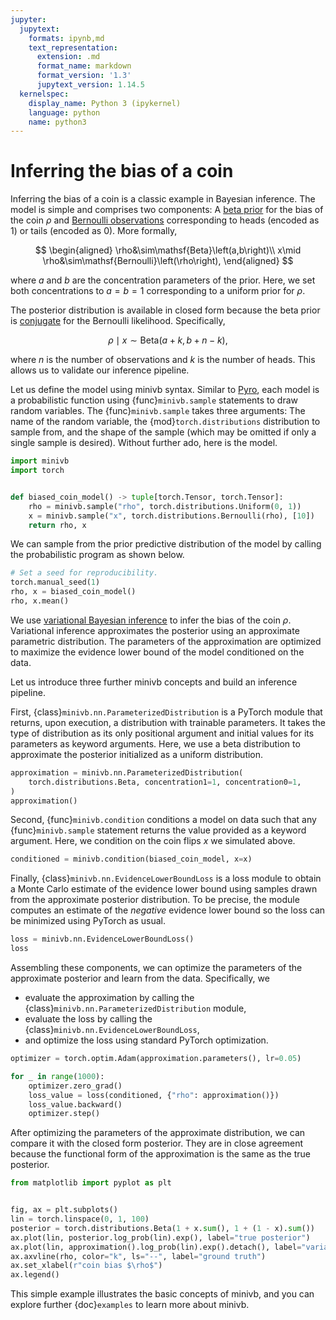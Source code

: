 ```yaml
---
jupyter:
  jupytext:
    formats: ipynb,md
    text_representation:
      extension: .md
      format_name: markdown
      format_version: '1.3'
      jupytext_version: 1.14.5
  kernelspec:
    display_name: Python 3 (ipykernel)
    language: python
    name: python3
---
```


# Inferring the bias of a coin

Inferring the bias of a coin is a classic example in Bayesian inference. The model is simple and comprises two components: A [beta prior](https://en.wikipedia.org/wiki/Beta_distribution) for the bias of the coin $\rho$ and [Bernoulli observations](https://en.wikipedia.org/wiki/Bernoulli_distribution) corresponding to heads (encoded as 1) or tails (encoded as 0). More formally,

$$
\begin{aligned}
\rho&\sim\mathsf{Beta}\left(a,b\right)\\
x\mid \rho&\sim\mathsf{Bernoulli}\left(\rho\right),
\end{aligned}
$$

where $a$ and $b$ are the concentration parameters of the prior. Here, we set both concentrations to $a=b=1$ corresponding to a uniform prior for $\rho$.

The posterior distribution is available in closed form because the beta prior is [conjugate](https://en.wikipedia.org/wiki/Conjugate_prior) for the Bernoulli likelihood. Specifically,

$$
\rho\mid x \sim \mathsf{Beta}\left(a + k, b + n - k\right),
$$

where $n$ is the number of observations and $k$ is the number of heads. This allows us to validate our inference pipeline.

Let us define the model using minivb syntax. Similar to [Pyro](http://pyro.ai), each model is a probabilistic function using {func}`minivb.sample` statements to draw random variables. The {func}`minivb.sample` takes three arguments: The name of the random variable, the {mod}`torch.distributions` distribution to sample from, and the shape of the sample (which may be omitted if only a single sample is desired). Without further ado, here is the model.

```python
import minivb
import torch


def biased_coin_model() -> tuple[torch.Tensor, torch.Tensor]:
    rho = minivb.sample("rho", torch.distributions.Uniform(0, 1))
    x = minivb.sample("x", torch.distributions.Bernoulli(rho), [10])
    return rho, x
```

We can sample from the prior predictive distribution of the model by calling the probabilistic program as shown below.

```python
# Set a seed for reproducibility.
torch.manual_seed(1)
rho, x = biased_coin_model()
rho, x.mean()
```

We use [variational Bayesian inference](https://en.wikipedia.org/wiki/Variational_Bayesian_methods) to infer the bias of the coin $\rho$. Variational inference approximates the posterior using an approximate parametric distribution. The parameters of the approximation are optimized to maximize the evidence lower bound of the model conditioned on the data.

Let us introduce three further minivb concepts and build an inference pipeline.


First, {class}`minivb.nn.ParameterizedDistribution` is a PyTorch module that returns, upon execution, a distribution with trainable parameters. It takes the type of distribution as its only positional argument and initial values for its parameters as keyword arguments. Here, we use a beta distribution to approximate the posterior initialized as a uniform distribution.

```python
approximation = minivb.nn.ParameterizedDistribution(
    torch.distributions.Beta, concentration1=1, concentration0=1,
)
approximation()
```

Second, {func}`minivb.condition` conditions a model on data such that any {func}`minivb.sample` statement returns the value provided as a keyword argument. Here, we condition on the coin flips $x$ we simulated above.

```python
conditioned = minivb.condition(biased_coin_model, x=x)
```

Finally, {class}`minivb.nn.EvidenceLowerBoundLoss` is a loss module to obtain a Monte Carlo estimate of the evidence lower bound using samples drawn from the approximate posterior distribution. To be precise, the module computes an estimate of the *negative* evidence lower bound so the loss can be minimized using PyTorch as usual.

```python
loss = minivb.nn.EvidenceLowerBoundLoss()
loss
```

Assembling these components, we can optimize the parameters of the approximate posterior and learn from the data. Specifically, we

- evaluate the approximation by calling the {class}`minivb.nn.ParameterizedDistribution` module,
- evaluate the loss by calling the {class}`minivb.nn.EvidenceLowerBoundLoss`,
- and optimize the loss using standard PyTorch optimization.

```python
optimizer = torch.optim.Adam(approximation.parameters(), lr=0.05)

for _ in range(1000):
    optimizer.zero_grad()
    loss_value = loss(conditioned, {"rho": approximation()})
    loss_value.backward()
    optimizer.step()
```

After optimizing the parameters of the approximate distribution, we can compare it with the closed form posterior. They are in close agreement because the functional form of the approximation is the same as the true posterior.

```python
from matplotlib import pyplot as plt


fig, ax = plt.subplots()
lin = torch.linspace(0, 1, 100)
posterior = torch.distributions.Beta(1 + x.sum(), 1 + (1 - x).sum())
ax.plot(lin, posterior.log_prob(lin).exp(), label="true posterior")
ax.plot(lin, approximation().log_prob(lin).exp().detach(), label="variational approximation")
ax.axvline(rho, color="k", ls="--", label="ground truth")
ax.set_xlabel(r"coin bias $\rho$")
ax.legend()
```

This simple example illustrates the basic concepts of minivb, and you can explore further {doc}`examples` to learn more about minivb.

